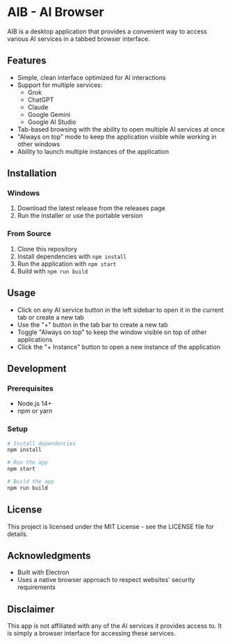 # AIB - AI Browser

AIB is a desktop application that provides a convenient way to access various AI services in a tabbed browser interface.

## Features

- Simple, clean interface optimized for AI interactions
- Support for multiple services:
  - Grok
  - ChatGPT
  - Claude
  - Google Gemini 
  - Google AI Studio
- Tab-based browsing with the ability to open multiple AI services at once
- "Always on top" mode to keep the application visible while working in other windows
- Ability to launch multiple instances of the application

## Installation

### Windows

1. Download the latest release from the releases page
2. Run the installer or use the portable version

### From Source

1. Clone this repository
2. Install dependencies with `npm install`
3. Run the application with `npm start`
4. Build with `npm run build`

## Usage

- Click on any AI service button in the left sidebar to open it in the current tab or create a new tab
- Use the "+" button in the tab bar to create a new tab
- Toggle "Always on top" to keep the window visible on top of other applications
- Click the "+ Instance" button to open a new instance of the application

## Development

### Prerequisites

- Node.js 14+
- npm or yarn

### Setup

```bash
# Install dependencies
npm install

# Run the app
npm start

# Build the app
npm run build
```

## License

This project is licensed under the MIT License - see the LICENSE file for details.

## Acknowledgments

- Built with Electron
- Uses a native browser approach to respect websites' security requirements

## Disclaimer

This app is not affiliated with any of the AI services it provides access to. It is simply a browser interface for accessing these services.
